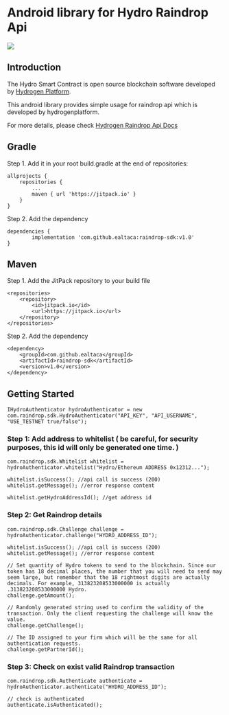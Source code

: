 # Android library for Hydro Raindrop Api
<img src="https://www.hydrogenplatform.com/images/logo_hydro.png">

## Introduction
<p>The Hydro Smart Contract is open source blockchain software developed by <a href="https://www.hydrogenplatform.com/">Hydrogen Platform</a>.</p>
<p>This android library provides simple usage for raindrop api which is developed by hydrogenplatform.</p>

<p>For more details, please check <a href="https://www.hydrogenplatform.com/docs/hydro/v1/">Hydrogen Raindrop Api Docs</a>

## Gradle
Step 1. Add it in your root build.gradle at the end of repositories:

	allprojects {
		repositories {
			...
			maven { url 'https://jitpack.io' }
		}
	}
Step 2. Add the dependency

	dependencies {
	        implementation 'com.github.ealtaca:raindrop-sdk:v1.0'
	}
    
## Maven

Step 1. Add the JitPack repository to your build file

    <repositories>
        <repository>
            <id>jitpack.io</id>
            <url>https://jitpack.io</url>
        </repository>
    </repositories>
Step 2. Add the dependency

	<dependency>
	    <groupId>com.github.ealtaca</groupId>
	    <artifactId>raindrop-sdk</artifactId>
	    <version>v1.0</version>
	</dependency>


## Getting Started

    IHydroAuthenticator hydroAuthenticator = new com.raindrop.sdk.HydroAuthenticator("API_KEY", "API_USERNAME", "USE_TESTNET true/false");
   

### Step 1: Add address to whitelist ( be careful, for security purposes, this id will only be generated one time. )

    com.raindrop.sdk.Whitelist whitelist = hydroAuthenticator.whitelist("Hydro/Ethereum ADDRESS 0x12312...");
    
    whitelist.isSuccess(); //api call is success (200)
    whitelist.getMessage(); //error response content
    
    whitelist.getHydroAddressId(); //get address id
     
    
### Step 2: Get Raindrop details

    com.raindrop.sdk.Challenge challenge = hydroAuthenticator.challenge("HYDRO_ADDRESS_ID");
    
    whitelist.isSuccess(); //api call is success (200)
    whitelist.getMessage(); //error response content
    
    // Set quantity of Hydro tokens to send to the blockchain. Since our token has 18 decimal places, the number that you will need to send may seem large, but remember that the 18 rightmost digits are actually decimals. For example, 313823208533000000 is actually .313823208533000000 Hydro.
    challenge.getAmount();
    
    // Randomly generated string used to confirm the validity of the transaction. Only the client requesting the challenge will know the value.
    challenge.getChallenge(); 
    
    // The ID assigned to your firm which will be the same for all authentication requests.
    challenge.getPartnerId();  

### Step 3: Check on exist valid Raindrop transaction

    com.raindrop.sdk.Authenticate authenticate = hydroAuthenticator.authenticate("HYDRO_ADDRESS_ID");
    
    // check is authenticated
    authenticate.isAuthenticated();
    
